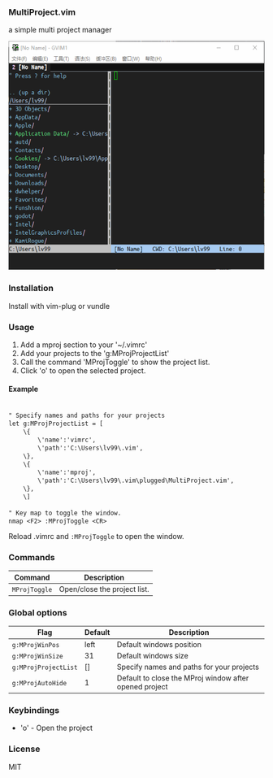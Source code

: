 ### MultiProject.vim
a simple multi project manager

<img src="https://github.com/lv99/MultiProject.vim/raw/master/usage.gif" height="450"> 

### Installation

Install with vim-plug or vundle

### Usage

1. Add a mproj section to your '~/.vimrc'
1. Add your projects to the 'g:MProjProjectList'
1. Call the command 'MProjToggle' to show the project list.
1. Click 'o' to open the selected project.

#### Example

```vim

" Specify names and paths for your projects
let g:MProjProjectList = [
	\{
		\'name':'vimrc',
		\'path':'C:\Users\lv99\.vim',
	\},
	\{
		\'name':'mproj',
		\'path':'C:\Users\lv99\.vim\plugged\MultiProject.vim',
	\},
	\]

" Key map to toggle the window.
nmap <F2> :MProjToggle <CR>
```

Reload .vimrc and `:MProjToggle` to open the window.

### Commands
| Command                             | Description                                                        |
| ----------------------------------- | ------------------------------------------------------------------ |
| `MProjToggle` | Open/close the project list.                                                    |

### Global options
| Flag                | Default                           | Description                                            |
| ------------------- | --------------------------------- | ------------------------------------------------------ |
| `g:MProjWinPos`    | left                                | Default windows position                       |
| `g:MProjWinSize`    | 31                                | Default windows size                       |
| `g:MProjProjectList`    | []                                | Specify names and paths for your projects                     |
| `g:MProjAutoHide`    | 1                                | Default to close the MProj window after opened project                      |

### Keybindings

- 'o' - Open the project

### License

MIT



